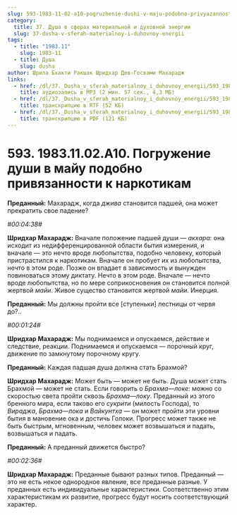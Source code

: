 ```yaml
---
slug: 593-1983-11-02-a10-pogruzhenie-dushi-v-maju-podobno-privyazannosti-k-narkotikam
category:
  title: 37. Душа в сферах материальной и духовной энергии
  slug: 37-dusha-v-sferah-materialnoy-i-duhovnoy-energii
tags:
  - title: "1983.11"
    slug: 1983-11
  - title: Душа
    slug: dusha
author: Шрила Бхакти Ракшак Шридхар Дев-Госвами Махарадж
links:
  - href: /dl/37._Dusha_v_sferah_materialnoy_i_duhovnoy_energii/593_1983.11.02.A10_SridharMj_Pogruzhenie_dushi_v_maju_podobno_privjazannosti_k_narkotikam.mp3
    title: аудиозапись в MP3 (2 мин. 57 сек., 4,3 МБ)
  - href: /dl/37._Dusha_v_sferah_materialnoy_i_duhovnoy_energii/593_1983.11.02.A10_SridharMj_Pogruzhenie_dushi_v_maju_podobno_privjazannosti_k_narkotikam.rtf
    title: транскрипцию в RTF (52 КБ)
  - href: /dl/37._Dusha_v_sferah_materialnoy_i_duhovnoy_energii/593_1983.11.02.A10_SridharMj_Pogruzhenie_dushi_v_maju_podobno_privjazannosti_k_narkotikam.pdf
    title: транскрипцию в PDF (121 КБ)
---
```


# 593. 1983.11.02.A10. Погружение души в майу подобно привязанности к наркотикам

**Преданный:** Махарадж, когда *джива* становится падшей, она может прекратить свое падение?

*#00:04:38#*

**Шридхар Махарадж:** Вначале положение падшей души — *акхара*: она исходит из недифференцированной области бытия измерения, и вначале — это нечто вроде любопытства, подобно человеку, который пристрастился к наркотикам. Вначале он пробует их из любопытства, нечто в этом роде. Позже он впадает в зависимость и вынужден повиноваться этому диктату. Нечто в этом роде. Вначале — нечто вроде любопытства, но по мере соприкосновения он становится полной жертвой *майи*. Живое существо становится жертвой *майи*. Инерция.

**Преданный:** Мы должны пройти все [ступеньки] лестницы от червя до?..

*#00:01:24#*

**Шридхар Махарадж:** Мы поднимаемся и опускаемся, действие и следствие, реакции. Поднимаемся и опускаемся — порочный круг, движение по замкнутому порочному кругу.

**Преданный:** Каждая падшая душа должна стать Брахмой?

**Шридхар Махарадж:** Может быть — может не быть. Душа может стать Брахмой — может не стать. Если говорить о *Брахма—локе*: можно со скоростью света пройти сквозь *Брахма—локу*. Преданный из этого бренного мира, если таково его *сукрити* (милость Господа), то *Вираджа*, *Брахма—лока* и *Вайкунтха* — он может пройти эти уровни бытия в мановение ока и достичь Голоки. Прогресс может также не быть быстрым, мгновенным, человек может возвышаться и падать, возвышаться и падать.

**Преданный:** А преданный движется быстро?

*#00:02:36#*

**Шридхар Махарадж:** Преданные бывают разных типов. Преданный — это не есть некое однородное явление, все преданные разные. У преданных есть индивидуальные характеристики. Соответственно этим характеристикам их развитие, прогресс будут носить соответствующий характер.

